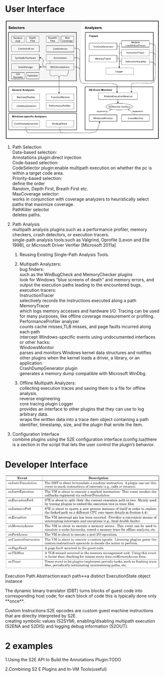 # User Interface

![Fig7](./pictures/fig7.png?raw=true)  

1. Path Selection  
	Data-based selection:  
		Annotations plugin:direct injection  
	Code-based selection:  
		CodeSelector plugin:enable multipath execution on whether the pc is within a target code area.  
	Priority-based selection:  
		define the order  
		Random, Depth First, Breath First etc.  
	MaxCoverage selector:  
		works in conjunction with coverage analyzers to heuristically select paths that maximize coverage.  
	PathKiller selector  
		deletes paths.  

2. Path Analysis  
	multipath analysis plugins:such as a performance profiler, memory checkers, crash detectors, or execution tracers.  
	single-path analysis tools:such as Valgrind, Oprofile [Levon and Elie 1998], or Microsoft Driver Verifier [Microsoft 2011a]  

	1. Reusing Existing Single-Path Analysis Tools.  

	2. Multipath Analyzers:  
	bug finders:  
		such as the WinBugCheck and MemoryChecker plugins  
			look for Windows “blue screens of death” and memory errors, and output the execution paths leading to the encountered bugs.  
	execution tracers:  
		InstructionTracer  
			selectively records the instructions executed along a path  
		MemoryTracer  
			which logs memory accesses and hardware I/O. Tracing can be used for many purposes, like offline coverage measurement or profiling.  
		PerformanceProfiler analyzer  
			counts cache misses,TLB misses, and page faults incurred along each path  		
	intercept Windows-specific events using undocumented interfaces or other hacks:  
		WindowsMonitor  
			parses and monitors Windows kernel data structures and notifies other plugins when the kernel loads a driver, a library, or an application.  
		CrashDumpGenerator plugin  
			generates a memory dump compatible with Microsoft WinDbg.  
	3. Offline Multipath Analyzers:  
	collecting execution traces and saving them to a file for offline analysis.  
	reverse engineering  
	core tracing plugin Logger  
		provides an interface to other plugins that they can use to log arbitrary data.  
		wraps the written data into a trace item object containing a path identifier, timestamp, size, and the plugin that wrote the item.  

3. Configuration Interface  
	combine plugins using the S2E configuration interface.(config.lua)there is a section in the script that lets the user control the plugin’s behavior.  

# Developer Interface

![Table II](./pictures/tableII.png?raw=true)   

Execution Path Abstraction:each path<->a distinct ExecutionState object instance  

The dynamic binary translator (DBT) turns blocks of guest code into corresponding host code; for each block of code this is typically done only \*\*once**.  

Custom Instructions:S2E opcodes are custom guest machine instructions that are directly interpreted by S2E.  
	creating symbolic values (S2SYM), enabling/disabling multipath execution (S2ENA and S2DIS) and logging debug information (S2OUT).  

# 2 examples

1.Using the S2E API to Build the Annotations Plugin:TODO  

2.Combining S2 E Plugins and In-VM Tools(useful)  











		




